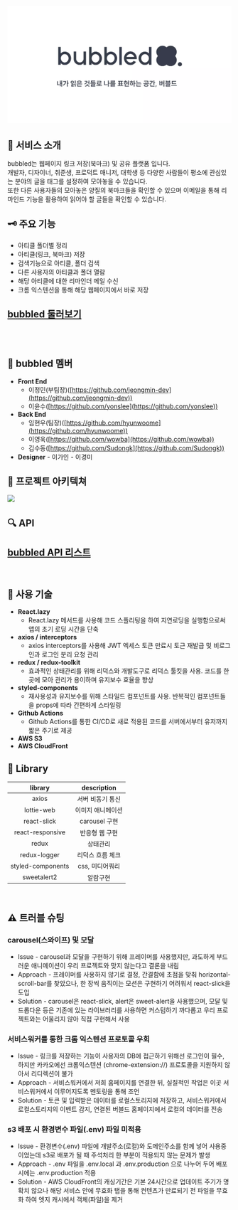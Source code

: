 <img src="./public/images/ogBubbled.webp" />
<br />

## 🌟 서비스 소개

bubbled는 웹페이지 링크 저장(북마크) 및 공유 플랫폼 입니다.  
개발자, 디자이너, 취준생, 프로덕트 매니저, 대학생 등 다양한 사람들이 평소에 관심있는 분야의 글을 태그를 설정하여 모아놓을 수 있습니다.  
또한 다른 사용자들의 모아놓은 양질의 북마크들을 확인할 수 있으며 이메일을 통해 리마인드 기능을 활용하여 읽어야 할 글들을 확인할 수 있습니다.
<br />

## 🗝️ 주요 기능

- 아티클 폴더별 정리
- 아티클(링크, 북마크) 저장
- 검색기능으로 아티클, 폴더 검색
- 다른 사용자의 아티클과 폴더 열람
- 해당 아티클에 대한 리마인더 메일 수신
- 크롬 익스텐션을 통해 해당 웹페이지에서 바로 저장
  <br />

## [bubbled 둘러보기](https://bubbled.at)

<br />
<br />

## 👫 bubbled 멤버

- **Front End**
  - 이정민(부팀장)([https://github.com/jeongmin-dev](https://github.com/jeongmin-dev))
  - 이윤수([https://github.com/yonslee](https://github.com/yonslee))
- **Back End**
  - 임현우(팀장)([https://github.com/hyunwoome](https://github.com/hyunwoome))
  - 이영욱([https://github.com/wowba](https://github.com/wowba))
  - 김수동([https://github.com/Sudongk](https://github.com/Sudongk))
- **Designer** - 이가인 - 이경미
  <br />

## 🏢 프로젝트 아키텍쳐

![](https://user-images.githubusercontent.com/76833697/161889252-2fa7d4f9-da8f-4b8f-8a94-78f6f2b83545.png)
<br />

## 🔍 API

## [bubbled API 리스트](https://jlog.notion.site/fd1d1c5c6a3c42bbbfe18d4cf029c284?v=e7f88371b99b4da895856e98dc20432a)

<br />

## 🔧 사용 기술

- <b>React.lazy</b>
  - React.lazy 메서드를 사용해 코드 스플리팅을 하여 지연로딩을 실행함으로써 앱의 초기 로딩 시간을 단축
- <b>axios / interceptors</b>
  - axios interceptors를 사용해 JWT 엑세스 토큰 만료시 토근 재발급 및 비로그인과 로그인 분리 요청 관리
- <b>redux / redux-toolkit</b>
  - 효과적인 상태관리를 위해 리덕스와 개발도구로 리덕스 툴킷을 사용. 코드를 한곳에 모아 관리가 용이하며 유지보수 효율을 향상
- <b>styled-components</b>
  - 재사용성과 유지보수를 위해 스타일드 컴포넌트를 사용. 반복적인 컴포넌트들을 props에 따라 간편하게 스타일링
- <b>Github Actions</b>
  - Github Actions를 통한 CI/CD로 새로 적용된 코드를 서버에서부터 유저까지 짧은 주기로 제공
- <b>AWS S3</b>
- <b>AWS CloudFront</b>
  <br />

## 📌 Library

|      library      |    description    |
| :---------------: | :---------------: |
|       axios       | 서버 비동기 통신  |
|    lottie-web     | 이미지 애니메이션 |
|    react-slick    |   carousel 구현   |
| react-responsive  |  반응형 웹 구현   |
|       redux       |     상태관리      |
|   redux-logger    | 리덕스 흐름 체크  |
| styled-components |  css, 미디어쿼리  |
|    sweetalert2    |     알람구현      |

<br />

## ⚠️ 트러블 슈팅

### carousel(스와이프) 및 모달

- Issue - carousel과 모달을 구현하기 위해 프레이머를 사용했지만,
  과도하게 부드러운 애니메이션이 우리 프로젝트와 맞지 않는다고 결론을 내림
- Approach - 프레이머를 사용하지 않기로 결정, 간결함에 초점을 맞춰 horizontal-scroll-bar를 찾았으나,
  한 장씩 움직이는 모션은 구현하기 어려워서 react-slick을 도입
- Solution - carousel은 react-slick, alert은 sweet-alert을 사용했으며,
  모달 및 드롭다운 등은 기존에 있는 라이브러리를 사용하면 커스텀하기 까다롭고
  우리 프로젝트와는 어울리지 않아 직접 구현해서 사용

### 서비스워커를 통한 크롬 익스텐션 프로토콜 우회

- Issue - 링크를 저장하는 기능이 사용자의 DB에 접근하기 위해선 로그인이 필수, 하지만 카카오에선
  크롬익스텐션 (chrome-extension://) 프로토콜을 지원하지 않아서 리디렉션이 불가
- Approach - 서비스워커에서 저희 홈페이지를 연결한 뒤, 실질적인 작업은 이곳 서비스워커에서 이루어지도록 멘토링을 통해 조언
- Solution - 토큰 및 입력받은 데이터를 로컬스토리지에 저장하고, 서비스워커에서 로컬스토리지의 이벤트 감지, 연결된 버블드 홈페이지에서 로컬의 데이터를 전송

### s3 배포 시 환경변수 파일(.env) 파일 미적용

- Issue - 환경변수(.env) 파일에 개발주소(로컬)와 도메인주소를 함께 넣어 사용중이었는데 s3로 배포가 될 때 주석처리 한 부분이 적용되지 않는 문제가 발생
- Approach - .env 파일을 .env.local 과 .env.production 으로 나누어 두어 배포시에는 .env.production 적용
- Solution - AWS CloudFront의 캐싱기간은 기본 24시간으로 업데이트 주기가 명확치 않으나 해당 서비스 안에 무효화 탭을 통해 컨텐츠가 만료되기 전 파일을 무효화 하여 엣지 캐시에서 객체(파일)을 제거
